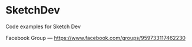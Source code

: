 # SketchDev
Code examples for Sketch Dev

Facebook Group — https://www.facebook.com/groups/959733117462230
